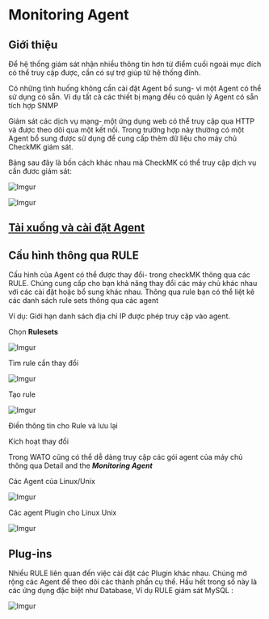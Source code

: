 # Monitoring Agent 

## Giới thiệu

Để hệ thống giám sát nhận nhiều thông tin hơn từ điểm cuối ngoài mục đích có thể truy cập được, cần có sự trợ giúp từ hệ thống đính. 

Có những tình huống không cần cài đặt Agent bổ sung- vì một Agent có thể sử dụng có sẵn. Ví dụ tất cả các thiết bị mạng đều có quản lý Agent có sẵn tích hợp SNMP

Giám sát các dịch vụ mạng- một ứng dụng web có thể truy cập qua HTTP và được theo dõi qua một kết nối. Trong trường hợp này thường có một Agent bổ sung được sử dụng để cung cấp thêm dữ liệu cho máy chủ CheckMK giám sát.

Bảng sau đây là bốn cách khác nhau mà CheckMK có thể truy cập dịch vụ cần đươc giám sát:

![Imgur](https://i.imgur.com/Fm3EH4z.png)

![Imgur](https://i.imgur.com/swKK4Gp.png)


## [Tải xuống và cài đặt Agent](Thuchanh/Setup-agent.md)

## Cấu hình thông qua RULE

Cấu hình của Agent có thể được thay đổi- trong checkMK thông qua các RULE. Chúng cung cấp cho bạn khả năng thay đổi các máy chủ khác nhau với các cài đặt hoặc bổ sung khác nhau. Thông qua rule bạn có thể liệt kê các danh sách rule sets thông qua các agent

Ví dụ: Giới hạn danh sách địa chỉ IP được phép truy cập vào agent.

Chọn **Rulesets**

![Imgur](https://i.imgur.com/kzr65rI.png)

Tìm rule cần thay đổi

![Imgur](https://i.imgur.com/ABDGHRm.png)

Tạo rule

![Imgur](https://i.imgur.com/vIqwUJg.png)

Điền thông tin cho Rule và lưu lại

Kích hoạt thay đổi

Trong WATO cũng có thể dễ dàng truy cập các gói agent của máy chủ thông qua Detail and the ***Monitoring Agent*** 

Các Agent của Linux/Unix

![Imgur](https://i.imgur.com/l7AEqgm.png)

Các agent Plugin cho Linux Unix

![Imgur](https://i.imgur.com/GafJiCm.png)

## Plug-ins

Nhiều RULE liên quan đến việc cài đặt các Plugin khác nhau. Chúng mở rộng các Agent để theo dõi các thành phần cụ thể. Hầu hết trong số này là các ứng dụng đặc biệt như Database, Ví dụ RULE giám sát MySQL :

![Imgur](https://i.imgur.com/iZPj4Q6.png)


